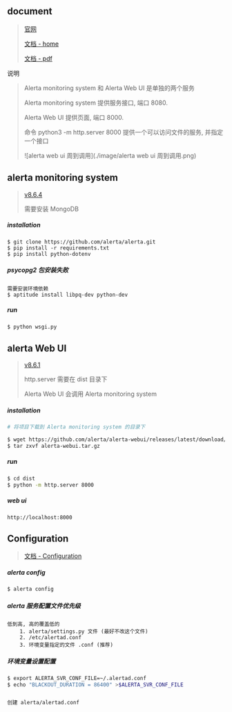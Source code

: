 ## document

> [官网](https://alerta.io/)
>
> [文档 - home](https://docs.alerta.io/)
>
> [文档 - pdf](https://buildmedia.readthedocs.org/media/pdf/alerta/latest/alerta.pdf)

说明

> Alerta monitoring system 和 Alerta Web UI 是单独的两个服务
>
> Alerta monitoring system 提供服务接口, 端口 8080. 
>
> Alerta Web UI 提供页面, 端口 8000. 
>
> 命令 python3 -m http.server 8000 提供一个可以访问文件的服务, 并指定一个接口
>
> ![alerta web ui 周到调用](./image/alerta web ui 周到调用.png)

## alerta monitoring system

> [v8.6.4](https://github.com/alerta/alerta/releases/tag/v8.6.4)
>
> 需要安装 MongoDB

##### installation

```
$ git clone https://github.com/alerta/alerta.git
$ pip install -r requirements.txt
$ pip install python-dotenv
```

##### psycopg2 包安装失败

```
需要安装环境依赖
$ aptitude install libpq-dev python-dev
```

##### run

```bash
$ python wsgi.py
```

## alerta Web UI

> [v8.6.1](https://github.com/alerta/alerta-webui/releases/tag/v8.6.1)
>
> http.server 需要在 dist 目录下
>
> Alerta Web UI 会调用 Alerta monitoring system

##### installation

```bash
# 将项目下载到 Alerta monitoring system 的目录下

$ wget https://github.com/alerta/alerta-webui/releases/latest/download/alerta-webui.tar.gz
$ tar zxvf alerta-webui.tar.gz
```

##### run

```bash
$ cd dist
$ python -m http.server 8000
```

##### web ui

```
http://localhost:8000
```

## Configuration

> [文档 - Configuration](https://docs.alerta.io/configuration.html)

##### alerta config

```bash
$ alerta config
```

##### alerta 服务配置文件优先级

```
低到高, 高的覆盖低的
    1. alerta/settings.py 文件 (最好不改这个文件)
    2. /etc/alertad.conf
    3. 环境变量指定的文件 .conf (推荐)
```

##### 环境变量设置配置

```bash
$ export ALERTA_SVR_CONF_FILE=~/.alertad.conf
$ echo "BLACKOUT_DURATION = 86400" >$ALERTA_SVR_CONF_FILE
```

##### 

```
创建 alerta/alertad.conf
```



































